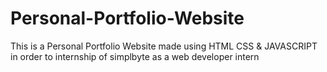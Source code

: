 # Personal-Portfolio-Website
This is a Personal Portfolio Website made  using HTML CSS &amp; JAVASCRIPT in order to internship of simplbyte as a web developer intern
